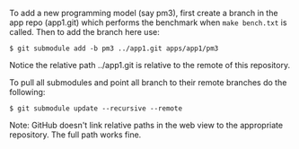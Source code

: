 To add a new programming model (say pm3), first create a branch in the app repo
(app1.git) which performs the benchmark when `make bench.txt` is called. Then to
add the branch here use:

	$ git submodule add -b pm3 ../app1.git apps/app1/pm3

Notice the relative path ../app1.git is relative to the remote of this
repository.

To pull all submodules and point all branch to their remote branches do the
following:

	$ git submodule update --recursive --remote

Note: GitHub doesn't link relative paths in the web view to the appropriate
repository. The full path works fine.

